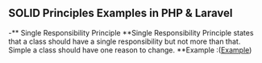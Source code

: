 ## SOLID Principles Examples in PHP & Laravel 

-** Single Responsibility Principle
    **Single Responsibility Principle  states that a class should have a single responsibility but not more than that. Simple a class should have one reason to change.
	    **Example :([Example](./SingleResponsibilityPrinciple.php))
		
